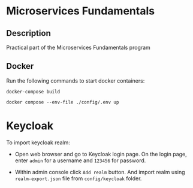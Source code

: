 # Microservices Fundamentals

## Description

Practical part of the Microservices Fundamentals program

## Docker

Run the following commands to start docker containers:

`docker-compose build`

`docker compose --env-file ./config/.env up`

# Keycloak

To import keycloak realm:

- Open web browser and go to Keycloak login page. On the login page, enter `admin` for a username and `123456` for password.


- Within admin console click `Add realm` button. And import realm using `realm-export.json` file from `config/keycloak` folder.